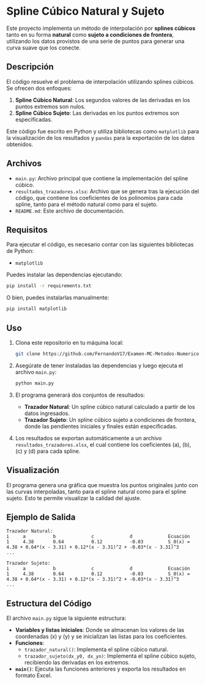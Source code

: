 # Spline Cúbico Natural y Sujeto

Este proyecto implementa un método de interpolación por **splines cúbicos** tanto en su forma **natural** como **sujeto a condiciones de frontera**, utilizando los datos provistos de una serie de puntos para generar una curva suave que los conecte.

## Descripción

El código resuelve el problema de interpolación utilizando splines cúbicos. Se ofrecen dos enfoques:

1. **Spline Cúbico Natural**: Los segundos valores de las derivadas en los puntos extremos son nulos.
2. **Spline Cúbico Sujeto**: Las derivadas en los puntos extremos son especificadas.

Este código fue escrito en Python y utiliza bibliotecas como `matplotlib` para la visualización de los resultados y `pandas` para la exportación de los datos obtenidos.

## Archivos

- `main.py`: Archivo principal que contiene la implementación del spline cúbico.
- `resultados_trazadores.xlsx`: Archivo que se genera tras la ejecución del código, que contiene los coeficientes de los polinomios para cada spline, tanto para el método natural como para el sujeto.
- `README.md`: Este archivo de documentación.

## Requisitos

Para ejecutar el código, es necesario contar con las siguientes bibliotecas de Python:

- `matplotlib`

Puedes instalar las dependencias ejecutando:

```bash
pip install -r requirements.txt
```

O bien, puedes instalarlas manualmente:

```bash
pip install matplotlib 
```

## Uso

1. Clona este repositorio en tu máquina local:

   ```bash
   git clone https://github.com/FernandoV17/Examen-MC-Metodos-Numericos.git
   ```

2. Asegúrate de tener instaladas las dependencias y luego ejecuta el archivo `main.py`:

   ```bash
   python main.py
   ```

3. El programa generará dos conjuntos de resultados:

   - **Trazador Natural**: Un spline cúbico natural calculado a partir de los datos ingresados.
   - **Trazador Sujeto**: Un spline cúbico sujeto a condiciones de frontera, donde las pendientes iniciales y finales están especificadas.

4. Los resultados se exportan automáticamente a un archivo `resultados_trazadores.xlsx`, el cual contiene los coeficientes \(a\), \(b\), \(c\) y \(d\) para cada spline.

## Visualización

El programa genera una gráfica que muestra los puntos originales junto con las curvas interpoladas, tanto para el spline natural como para el spline sujeto. Esto te permite visualizar la calidad del ajuste.

## Ejemplo de Salida

```plaintext
Trazador Natural:
i     a          b             c             d             Ecuación
1     4.38       0.64          0.12          -0.03         S_0(x) = 4.38 + 0.64*(x - 3.31) + 0.12*(x - 3.31)^2 + -0.03*(x - 3.31)^3
...

Trazador Sujeto:
i     a          b             c             d             Ecuación
1     4.38       0.64          0.12          -0.03         S_0(x) = 4.38 + 0.64*(x - 3.31) + 0.12*(x - 3.31)^2 + -0.03*(x - 3.31)^3
...
```


## Estructura del Código

El archivo `main.py` sigue la siguiente estructura:

- **Variables y listas iniciales**: Donde se almacenan los valores de las coordenadas \(x\) y \(y\) y se inicializan las listas para los coeficientes.
- **Funciones**:
  - `trazador_natural()`: Implementa el spline cúbico natural.
  - `trazador_sujeto(dx_y0, dx_yn)`: Implementa el spline cúbico sujeto, recibiendo las derivadas en los extremos.
- **`main()`**: Ejecuta las funciones anteriores y exporta los resultados en formato Excel.
